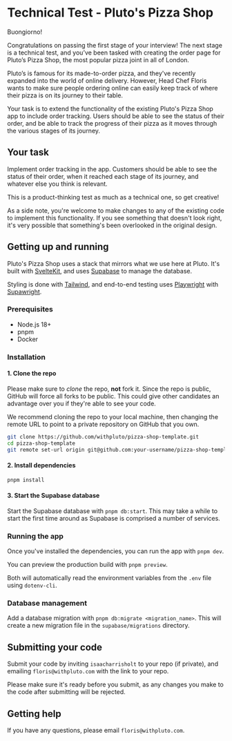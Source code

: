 # Technical Test - Pluto's Pizza Shop

Buongiorno!

Congratulations on passing the first stage of your interview! The next stage is a
technical test, and you’ve been tasked with creating the order page for Pluto’s Pizza
Shop, the most popular pizza joint in all of London.

Pluto’s is famous for its made-to-order pizza, and they've recently expanded into
the world of online delivery. However, Head Chef Floris wants to make sure people
ordering online can easily keep track of where their pizza is on its journey to
their table.

Your task is to extend the functionality of the existing Pluto's Pizza Shop
app to include order tracking. Users should be able to see the status of their
order, and be able to track the progress of their pizza as it moves through the
various stages of its journey.

## Your task

Implement order tracking in the app. Customers should be able to see the status
of their order, when it reached each stage of its journey, and whatever else you
think is relevant.

This is a product-thinking test as much as a technical one, so get creative!

As a side note, you're welcome to make changes to any of the existing code to
implement this functionality. If you see something that doesn't look right, it's
very possible that something's been overlooked in the original design.

## Getting up and running

Pluto's Pizza Shop uses a stack that mirrors what we use here at Pluto. It's
built with [SvelteKit](https://kit.svelte.dev/), and uses [Supabase](https://supabase.com/)
to manage the database.

Styling is done with [Tailwind](https://tailwindcss.com/), and end-to-end testing
uses [Playwright](https://playwright.dev/) with [Supawright](https://github.com/isaacharrisholt/supawright).

### Prerequisites

- Node.js 18+
- pnpm
- Docker

### Installation

#### 1. Clone the repo

Please make sure to _clone_ the repo, **not** fork it. Since the repo is public, GitHub
will force all forks to be public. This could give other candidates an advantage over
you if they're able to see your code.

We recommend cloning the repo to your local machine, then changing the remote URL
to point to a private repository on GitHub that you own.

```bash
git clone https://github.com/withpluto/pizza-shop-template.git
cd pizza-shop-template
git remote set-url origin git@github.com:your-username/pizza-shop-template.git
```

#### 2. Install dependencies

```bash
pnpm install
```

#### 3. Start the Supabase database

Start the Supabase database with `pnpm db:start`. This may take a while to start the
first time around as Supabase is comprised a number of services.

### Running the app

Once you've installed the dependencies, you can run the app with `pnpm dev`.

You can preview the production build with `pnpm preview`.

Both will automatically read the environment variables from the `.env` file using
`dotenv-cli`.

### Database management

Add a database migration with `pnpm db:migrate <migration_name>`. This will create a new
migration file in the `supabase/migrations` directory.

## Submitting your code

Submit your code by inviting `isaacharrisholt` to your repo (if private), and emailing
`floris@withpluto.com` with the link to your repo.

Please make sure it's ready before you submit, as any changes you make to the code
after submitting will be rejected.

## Getting help

If you have any questions, please email `floris@withpluto.com`.

